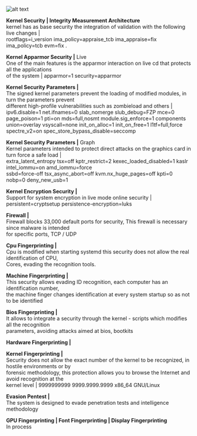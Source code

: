 ![alt text](https://raw.githubusercontent.com/jonathanvlan/zero/master/zZ.png)


<b>Kernel Security | Integrity Measurement Architecture </b><br>
kernel has as base security the integration of validation with
the following live changes | <br> rootflags=i_version ima_policy=appraise_tcb ima_appraise=fix ima_policy=tcb evm=fix .

<b>Kernel Apparmor Security |</b> Live<br>
One of the main features is the apparmor interaction on live cd that protects all the applications<br>
of the system | apparmor=1 security=apparmor

<b>Kernel Security Parameters | </b><br>
The signed kernel parameters prevent the loading of modified modules, in turn the parameters prevent<br>
different high-profile vulnerabilities such as zombieload and others | <br>
ipv6.disable=1 net.ifnames=0 slab_nomerge slub_debug=FZP mce=0 page_poison=1 pti=on mds=full,nosmt module.sig_enforce=1 components union=overlay vsyscall=none init_on_alloc=1 init_on_free=1 l1tf=full,force<br>
spectre_v2=on spec_store_bypass_disable=seccomp <br>

<b>Kernel Security Parameters |</b> Graph<br>
Kernel parameters intended to protect direct attacks on the graphics card in turn force a safe load |<br>
extra_latent_entropy tsx=off kptr_restrict=2 kexec_loaded_disabled=1 kaslr intel_iommu=on amd_iommu=force<br>
ssbd=force-off tsx_async_abort=off kvm.nx_huge_pages=off kpti=0 nobp=0 deny_new_usb=1

<b>Kernel Encryption Security | </b><br>
Support for system encryption in live mode online security | <br>
persistent=cryptsetup persistence-encryption=luks

<b>Firewall | </b><br>
Firewall blocks 33,000 default ports for security, This firewall is necessary since malware is intended<br>
for specific ports, TCP / UDP

<b>Cpu Fingerprinting | </b><br>
Cpu is modified when starting systemd this security does not allow the real identification of CPU,<br>
Cores, evading the recognition tools.

<b>Machine Fingerprinting | </b><br>
This security allows evading ID recognition, each computer has an identification number,<br>
the machine finger changes identification at every system startup so as not to be identified

<b>Bios Fingerprinting | </b><br>
It allows to integrate a security through the kernel - scripts which modifies all the recognition <br>
parameters, avoiding attacks aimed at bios, bootkits

<b>Hardware Fingerprinting | </b><br>


<b>Kernel Fingerprinting | </b><br>
Security does not allow the exact number of the kernel to be recognized, in hostile environments or by <br>
forensic methodology, this protection allows you to browse the Internet and avoid recognition at the <br>
kernel level | 9999999999 9999.9999.9999 x86_64 GNU/Linux

<b>Evasion Pentest | </b><br>
The system is designed to evade penetration tests and intelligence methodology

<b>GPU Fingerprinting | Font Fingerprinting | Display Fingerprinting</b><br>
In process

